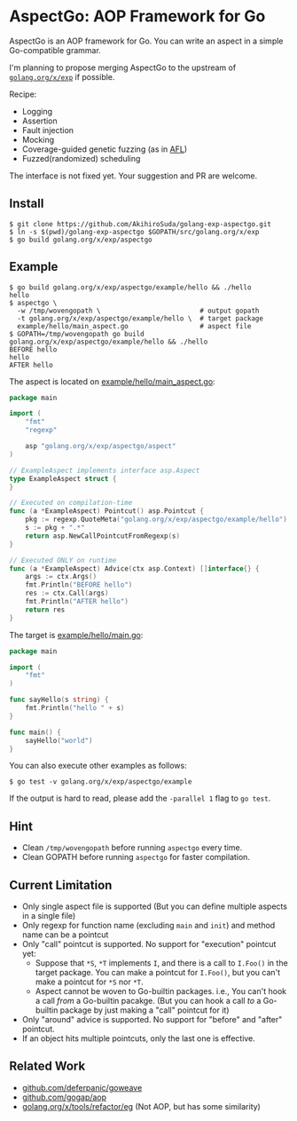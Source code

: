 # AspectGo: AOP Framework for Go

AspectGo is an AOP framework for Go.
You can write an aspect in a simple Go-compatible grammar.

I'm planning to propose merging AspectGo to the upstream of [`golang.org/x/exp`](https://godoc.org/golang.org/x/exp) if possible.

Recipe:

 * Logging
 * Assertion
 * Fault injection
 * Mocking
 * Coverage-guided genetic fuzzing (as in [AFL](http://lcamtuf.coredump.cx/afl/technical_details.txt))
 * Fuzzed(randomized) scheduling

The interface is not fixed yet.
Your suggestion and PR are welcome.

## Install

    $ git clone https://github.com/AkihiroSuda/golang-exp-aspectgo.git
    $ ln -s $(pwd)/golang-exp-aspectgo $GOPATH/src/golang.org/x/exp
    $ go build golang.org/x/exp/aspectgo

## Example

    $ go build golang.org/x/exp/aspectgo/example/hello && ./hello
    hello
    $ aspectgo \
      -w /tmp/wovengopath \                         # output gopath
      -t golang.org/x/exp/aspectgo/example/hello \  # target package
      example/hello/main_aspect.go                  # aspect file
    $ GOPATH=/tmp/wovengopath go build golang.org/x/exp/aspectgo/example/hello && ./hello
    BEFORE hello
    hello
    AFTER hello

The aspect is located on [example/hello/main_aspect.go](example/hello/main_aspect.go):

```go
package main

import (
	"fmt"
	"regexp"

	asp "golang.org/x/exp/aspectgo/aspect"
)

// ExampleAspect implements interface asp.Aspect
type ExampleAspect struct {
}

// Executed on compilation-time
func (a *ExampleAspect) Pointcut() asp.Pointcut {
	pkg := regexp.QuoteMeta("golang.org/x/exp/aspectgo/example/hello")
	s := pkg + ".*"
	return asp.NewCallPointcutFromRegexp(s)
}

// Executed ONLY on runtime
func (a *ExampleAspect) Advice(ctx asp.Context) []interface{} {
	args := ctx.Args()
	fmt.Println("BEFORE hello")
	res := ctx.Call(args)
	fmt.Println("AFTER hello")
	return res
}
```


The target is [example/hello/main.go](example/hello/main.go):
```go
package main

import (
	"fmt"
)

func sayHello(s string) {
	fmt.Println("hello " + s)
}

func main() {
	sayHello("world")
}
```


You can also execute other examples as follows:


    $ go test -v golang.org/x/exp/aspectgo/example

If the output is hard to read, please add the `-parallel 1` flag to `go test`.

## Hint

 * Clean `/tmp/wovengopath` before running `aspectgo` every time.
 * Clean GOPATH before running `aspectgo` for faster compilation.

## Current Limitation

 * Only single aspect file is supported (But you can define multiple aspects in a single file)
 * Only regexp for function name (excluding `main` and `init`) and method name can be a pointcut
 * Only "call" pointcut is supported. No support for "execution" pointcut yet:
   * Suppose that `*S`, `*T` implements `I`, and there is a call to `I.Foo()` in the target package. You can make a pointcut for `I.Foo()`, but you can't make a pointcut for `*S` nor `*T`.
   * Aspect cannot be woven to Go-builtin packages. i.e., You can't hook a call _from_ a Go-builtin pacakge. (But you can hook a call _to_ a Go-builtin package by just making a "call" pointcut for it)
 * Only "around" advice is supported. No support for "before" and "after" pointcut.
 * If an object hits multiple pointcuts, only the last one is effective.
 
## Related Work

 * [github.com/deferpanic/goweave](https://github.com/deferpanic/goweave)
 * [github.com/gogap/aop](https://github.com/gogap/aop)
 * [golang.org/x/tools/refactor/eg](https://github.com/golang/tools/blob/master/refactor/eg/eg.go) (Not AOP, but has some similarity)
